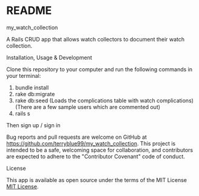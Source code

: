 # README

my_watch_collection  

A Rails CRUD app that allows watch collectors to document their watch collection.  

Installation, Usage & Development  

Clone this repository to your computer and run the following commands in your terminal:  

1. bundle install  
2. rake db:migrate  
3. rake db:seed (Loads the complications table with watch complications)  
                (There are a few sample users which are commented out)  
4. rails s  

Then sign up / sign in  

Bug reports and pull requests are welcome on GitHub at https://github.com/terryblue99/my_watch_collection. This project is intended to be a safe, welcoming space for collaboration, and contributors are expected to adhere to the "Contributor Covenant" code of conduct.  

License  

This app is available as open source under the terms of the MIT License [MIT License](http://opensource.org/licenses/MIT).  
